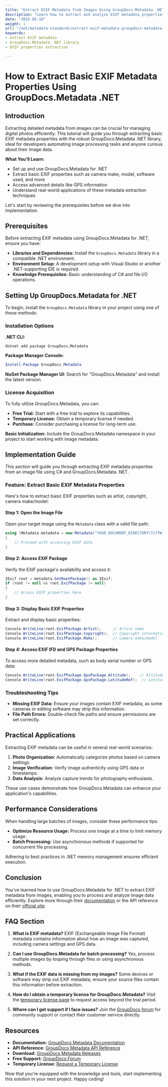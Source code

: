 ```yaml
---
title: "Extract EXIF Metadata from Images Using GroupDocs.Metadata .NET Library"
description: "Learn how to extract and analyze EXIF metadata properties, like camera settings and GPS data, using the powerful GroupDocs.Metadata .NET library."
date: "2025-05-19"
weight: 1
url: "/net/metadata-standards/extract-exif-metadata-groupdocs-metadata-net/"
keywords:
- extract EXIF metadata
- GroupDocs.Metadata .NET library
- EXIF properties extraction

---
```



# How to Extract Basic EXIF Metadata Properties Using GroupDocs.Metadata .NET

## Introduction

Extracting detailed metadata from images can be crucial for managing digital photos efficiently. This tutorial will guide you through extracting basic EXIF metadata properties with the robust GroupDocs.Metadata .NET library, ideal for developers automating image processing tasks and anyone curious about their image data.

**What You'll Learn:**
- Set up and use GroupDocs.Metadata for .NET
- Extract basic EXIF properties such as camera make, model, software used, and more
- Access advanced details like GPS information
- Understand real-world applications of these metadata extraction techniques

Let's start by reviewing the prerequisites before we dive into implementation.

## Prerequisites

Before extracting EXIF metadata using GroupDocs.Metadata for .NET, ensure you have:
- **Libraries and Dependencies:** Install the `GroupDocs.Metadata` library in a compatible .NET environment.
- **Environment Setup:** A development setup with Visual Studio or another .NET-supporting IDE is required.
- **Knowledge Prerequisites:** Basic understanding of C# and file I/O operations.

## Setting Up GroupDocs.Metadata for .NET

To begin, install the `GroupDocs.Metadata` library in your project using one of these methods:

### Installation Options

**.NET CLI:**
```bash
dotnet add package GroupDocs.Metadata
```

**Package Manager Console:**
```powershell
Install-Package GroupDocs.Metadata
```

**NuGet Package Manager UI:**
Search for "GroupDocs.Metadata" and install the latest version.

### License Acquisition

To fully utilize GroupDocs.Metadata, you can:
- **Free Trial:** Start with a free trial to explore its capabilities.
- **Temporary License:** Obtain a temporary license if needed.
- **Purchase:** Consider purchasing a license for long-term use.

**Basic Initialization:**
Include the GroupDocs.Metadata namespace in your project to start working with image metadata.

## Implementation Guide

This section will guide you through extracting EXIF metadata properties from an image file using C# and GroupDocs.Metadata .NET.

### Feature: Extract Basic EXIF Metadata Properties

Here's how to extract basic EXIF properties such as artist, copyright, camera make/model:

#### Step 1: Open the Image File
Open your target image using the `Metadata` class with a valid file path:
```csharp
using (Metadata metadata = new Metadata("YOUR_DOCUMENT_DIRECTORY\TiffWithExif"))
{
    // Proceed with accessing EXIF data
}
```

#### Step 2: Access EXIF Package
Verify the EXIF package's availability and access it:
```csharp
IExif root = metadata.GetRootPackage() as IExif;
if (root != null && root.ExifPackage != null)
{
    // Access EXIF properties here
}
```

#### Step 3: Display Basic EXIF Properties
Extract and display basic properties:
```csharp
Console.WriteLine(root.ExifPackage.Artist);     // Artist name
Console.WriteLine(root.ExifPackage.Copyright);  // Copyright information
Console.WriteLine(root.ExifPackage.Make);       // Camera make/model
```

#### Step 4: Access EXIF IFD and GPS Package Properties
To access more detailed metadata, such as body serial number or GPS data:
```csharp
Console.WriteLine(root.ExifPackage.GpsPackage.Altitude);    // Altitude at which photo was taken
Console.WriteLine(root.ExifPackage.GpsPackage.LatitudeRef);  // Latitude reference (N/S)
```

### Troubleshooting Tips
- **Missing EXIF Data:** Ensure your images contain EXIF metadata, as some cameras or editing software may strip this information.
- **File Path Errors:** Double-check file paths and ensure permissions are set correctly.

## Practical Applications

Extracting EXIF metadata can be useful in several real-world scenarios:
1. **Photo Organization:** Automatically categorize photos based on camera settings.
2. **Image Verification:** Verify image authenticity using GPS data or timestamps.
3. **Data Analysis:** Analyze capture trends for photography enthusiasts.

These use cases demonstrate how GroupDocs.Metadata can enhance your application's capabilities.

## Performance Considerations

When handling large batches of images, consider these performance tips:
- **Optimize Resource Usage:** Process one image at a time to limit memory usage.
- **Batch Processing:** Use asynchronous methods if supported for concurrent file processing.

Adhering to best practices in .NET memory management ensures efficient execution.

## Conclusion

You've learned how to use GroupDocs.Metadata for .NET to extract EXIF metadata from images, enabling you to process and analyze image data efficiently. Explore more through their [documentation](https://docs.groupdocs.com/metadata/net/) or the API reference on their [official site](https://reference.groupdocs.com/metadata/net/).

## FAQ Section

1. **What is EXIF metadata?**
   EXIF (Exchangeable Image File Format) metadata contains information about how an image was captured, including camera settings and GPS data.

2. **Can I use GroupDocs.Metadata for batch processing?**
   Yes, process multiple images by looping through files or using asynchronous methods.

3. **What if the EXIF data is missing from my images?**
   Some devices or software may strip out EXIF metadata; ensure your source files contain this information before extraction.

4. **How do I obtain a temporary license for GroupDocs.Metadata?**
   Visit the [temporary license page](https://purchase.groupdocs.com/temporary-license) to request access beyond the trial period.

5. **Where can I get support if I face issues?**
   Join the [GroupDocs forum](https://forum.groupdocs.com/c/metadata/) for community support or contact their customer service directly.

## Resources
- **Documentation:** [GroupDocs Metadata Documentation](https://docs.groupdocs.com/metadata/net/)
- **API Reference:** [GroupDocs Metadata API Reference](https://reference.groupdocs.com/metadata/net/)
- **Download:** [GroupDocs Metadata Releases](https://releases.groupdocs.com/metadata/net/)
- **Free Support:** [GroupDocs Forum](https://forum.groupdocs.com/c/metadata/)
- **Temporary License:** [Request a Temporary License](https://purchase.groupdocs.com/temporary-license)

Now that you're equipped with the knowledge and tools, start implementing this solution in your next project. Happy coding!

